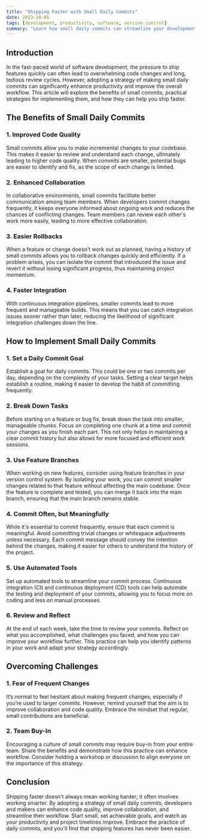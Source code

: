 ```yaml
---
title: "Shipping Faster with Small Daily Commits"
date: 2023-10-05
tags: [development, productivity, software, version control]
summary: "Learn how small daily commits can streamline your development process, enhance collaboration, and lead to faster shipping of software projects."
---
```


## Introduction

In the fast-paced world of software development, the pressure to ship features quickly can often lead to overwhelming code changes and long, tedious review cycles. However, adopting a strategy of making small daily commits can significantly enhance productivity and improve the overall workflow. This article will explore the benefits of small commits, practical strategies for implementing them, and how they can help you ship faster.

## The Benefits of Small Daily Commits

### 1. Improved Code Quality

Small commits allow you to make incremental changes to your codebase. This makes it easier to review and understand each change, ultimately leading to higher code quality. When commits are smaller, potential bugs are easier to identify and fix, as the scope of each change is limited.

### 2. Enhanced Collaboration

In collaborative environments, small commits facilitate better communication among team members. When developers commit changes frequently, it keeps everyone informed about ongoing work and reduces the chances of conflicting changes. Team members can review each other's work more easily, leading to more effective collaboration.

### 3. Easier Rollbacks

When a feature or change doesn’t work out as planned, having a history of small commits allows you to rollback changes quickly and efficiently. If a problem arises, you can isolate the commit that introduced the issue and revert it without losing significant progress, thus maintaining project momentum.

### 4. Faster Integration

With continuous integration pipelines, smaller commits lead to more frequent and manageable builds. This means that you can catch integration issues sooner rather than later, reducing the likelihood of significant integration challenges down the line.

## How to Implement Small Daily Commits

### 1. Set a Daily Commit Goal

Establish a goal for daily commits. This could be one or two commits per day, depending on the complexity of your tasks. Setting a clear target helps establish a routine, making it easier to develop the habit of committing frequently.

### 2. Break Down Tasks

Before starting on a feature or bug fix, break down the task into smaller, manageable chunks. Focus on completing one chunk at a time and commit your changes as you finish each part. This not only helps in maintaining a clear commit history but also allows for more focused and efficient work sessions.

### 3. Use Feature Branches

When working on new features, consider using feature branches in your version control system. By isolating your work, you can commit smaller changes related to that feature without affecting the main codebase. Once the feature is complete and tested, you can merge it back into the main branch, ensuring that the main branch remains stable.

### 4. Commit Often, but Meaningfully

While it's essential to commit frequently, ensure that each commit is meaningful. Avoid committing trivial changes or whitespace adjustments unless necessary. Each commit message should convey the intention behind the changes, making it easier for others to understand the history of the project.

### 5. Use Automated Tools

Set up automated tools to streamline your commit process. Continuous integration (CI) and continuous deployment (CD) tools can help automate the testing and deployment of your commits, allowing you to focus more on coding and less on manual processes.

### 6. Review and Reflect

At the end of each week, take the time to review your commits. Reflect on what you accomplished, what challenges you faced, and how you can improve your workflow further. This practice can help you identify patterns in your work and adapt your strategy accordingly.

## Overcoming Challenges

### 1. Fear of Frequent Changes

It’s normal to feel hesitant about making frequent changes, especially if you’re used to larger commits. However, remind yourself that the aim is to improve collaboration and code quality. Embrace the mindset that regular, small contributions are beneficial.

### 2. Team Buy-In

Encouraging a culture of small commits may require buy-in from your entire team. Share the benefits and demonstrate how this practice can enhance workflow. Consider holding a workshop or discussion to align everyone on the importance of this strategy.

## Conclusion

Shipping faster doesn't always mean working harder; it often involves working smarter. By adopting a strategy of small daily commits, developers and makers can enhance code quality, improve collaboration, and streamline their workflow. Start small, set achievable goals, and watch as your productivity and project timelines improve. Embrace the practice of daily commits, and you'll find that shipping features has never been easier.